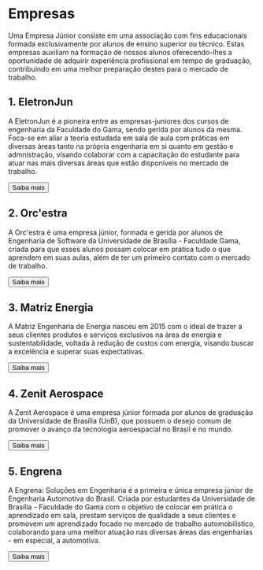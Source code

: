 <!DOCTYPE html>
<html>

<head>
<meta charset="UTF-8">
<title>Empresas juniores UnB FGA</title>

<link rel="stylesheet" href="./css/paginas.css">

</head>

<body>

<div class="container">
<h1>Empresas</h1>

<div class="explicacao">
<p>Uma Empresa Júnior consiste em uma associação com fins educacionais formada exclusivamente por alunos de ensino superior ou técnico. Estas empresas auxiliam na formação de nossos alunos oferecendo-lhes a oportunidade de adquirir experiência profissional em tempo de graduação, contribuindo em uma melhor preparação destes para o mercado de trabalho.
</p>

</div>

<div class="square-text">
<h2>1. EletronJun</h2>
<p>A EletronJun é a pioneira entre as empresas-juniores dos cursos de engenharia da Faculdade do Gama, sendo gerida por alunos da mesma. Foca-se em aliar a teoria estudada em sala de aula com práticas em diversas áreas tanto na própria engenharia em si quanto em gestão e admnistração, visando colaborar com a capacitação do estudante para atuar nas mais diversas áreas que estão disponíveis no mercado de trabalho.
</p>
<a href="https://eletronjun.com.br/">
<button class="centered-button">Saiba mais</button>
</a>
</div>

<div class="square-text">
<h2>2. Orc'estra</h2>
<p>A Orc'estra é uma empresa júnior, formada e gerida por alunos de Engenharia de Software da Universidade de Brasília - Faculdade Gama, criada para que esses alunos possam colocar em prática tudo o que aprendem em suas aulas, além de ter um primeiro contato com o mercado de trabalho.</p>
<a href="https://orcestra.com.br/">
<button class="centered-button">Saiba mais</button>
</a>
</div>

<div class="square-text">
<h2>3. Matriz Energia</h2>
<p>A Matriz Engenharia de Energia nasceu em 2015 com o ideal de trazer a seus clientes produtos e serviços exclusivos na área de energia e sustentabilidade, voltada à redução de custos com energia, visando buscar a excelência e superar suas expectativas.</p>
<a href="https://www.matrizenergia.com/">
<button class="centered-button">Saiba mais</button>
</a>
</div>

<div class="square-text">
<h2>4. Zenit Aerospace</h2>
<p>A Zenit Aerospace é uma empresa júnior formada por alunos de graduação da Universidade de Brasília (UnB), que possuem o desejo comum de promover o avanço da tecnologia aeroespacial no Brasil e no mundo.</p>
<a href="https://www.zenitaerospace.com/">
<button class="centered-button">Saiba mais</button>
</a>
</div>

<div class="square-text">
<h2>5. Engrena</h2>
<p>A Engrena: Soluções em Engenharia é a primeira e única empresa júnior de Engenharia Automotiva do Brasil. Criada por estudantes da Universidade de Brasília - Faculdade do Gama com o objetivo de colocar em prática o aprendizado em sala, prestam serviços de qualidade a seus clientes e promovem um aprendizado focado no mercado de trabalho automobilístico, colaborando para uma melhor atuação nas diversas áreas das engenharias - em especial, a automotiva.</p>
<a href="https://www.engrenaengenharia.com.br/">
<button class="centered-button">Saiba mais</button>
</a>
</div>
</div>

</body>
</html>